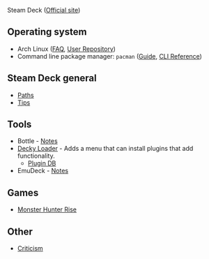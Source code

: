 
Steam Deck ([Official site](https://store.steampowered.com/steamdeck))

## Operating system

- Arch Linux ([FAQ](https://wiki.archlinux.org/title/Frequently_asked_questions), [User Repository](https://aur.archlinux.org/))
- Command line package manager: `pacman` ([Guide](https://wiki.archlinux.org/title/pacman), [CLI Reference](https://archlinux.org/pacman/pacman.8.html))

## Steam Deck general

- [Paths](/steam-deck/paths.md)
- [Tips](/steam-deck/tips.md)

## Tools

- Bottle - [Notes](/tools/Bottle.md)
- [Decky Loader](https://github.com/SteamDeckHomebrew/decky-loader) - Adds a menu that can install plugins that add functionality.
  - [Plugin DB](https://github.com/SteamDeckHomebrew/decky-plugin-database)
- EmuDeck - [Notes](tools/EmuDeck.md)

## Games

- [Monster Hunter Rise](/games/Monster-Hunter-Rise.md)

## Other

- [Criticism](feedback/criticism.md)

